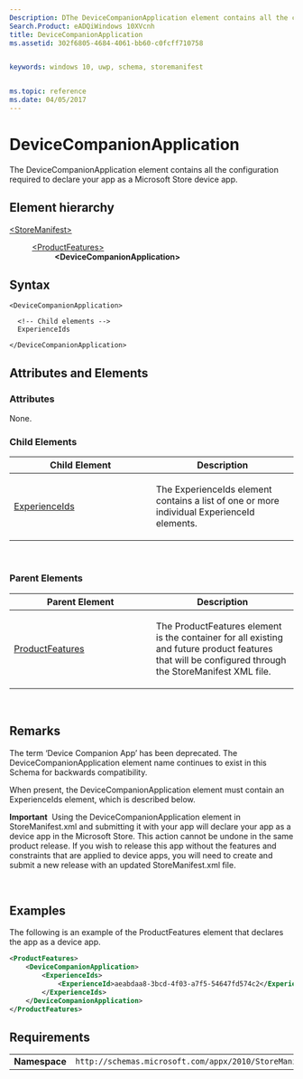 ```yaml
---
Description: DThe DeviceCompanionApplication element contains all the configuration required to declare your app as a Microsoft Store device app.
Search.Product: eADQiWindows 10XVcnh
title: DeviceCompanionApplication
ms.assetid: 302f6805-4684-4061-bb60-c0fcff710758


keywords: windows 10, uwp, schema, storemanifest


ms.topic: reference
ms.date: 04/05/2017
---
```


# DeviceCompanionApplication


The DeviceCompanionApplication element contains all the configuration required to declare your app as a Microsoft Store device app.

## Element hierarchy

<dl>
<dt><a href="element-storemanifest.md">&lt;StoreManifest&gt;</a></dt>
<dd>
<dl>
<dt><a href="element-productfeatures.md">&lt;ProductFeatures&gt;</a></dt>
<dd><b>&lt;DeviceCompanionApplication&gt;</b></dd>
</dl>
</dd>
</dl>

## Syntax

``` syntax
<DeviceCompanionApplication>

  <!-- Child elements -->
  ExperienceIds

</DeviceCompanionApplication>
```

## Attributes and Elements


### Attributes

None.

### Child Elements

<table>
<colgroup>
<col width="50%" />
<col width="50%" />
</colgroup>
<thead>
<tr class="header">
<th>Child Element</th>
<th>Description</th>
</tr>
</thead>
<tbody>
<tr class="odd">
<td><a href="element-experienceids.md">ExperienceIds</a> </td>
<td><p>The ExperienceIds element contains a list of one or more individual ExperienceId elements.</p></td>
</tr>
</tbody>
</table>

 

### Parent Elements

<table>
<colgroup>
<col width="50%" />
<col width="50%" />
</colgroup>
<thead>
<tr class="header">
<th>Parent Element</th>
<th>Description</th>
</tr>
</thead>
<tbody>
<tr class="odd">
<td><a href="element-productfeatures.md">ProductFeatures</a> </td>
<td><p>The ProductFeatures element is the container for all existing and future product features that will be configured through the StoreManifest XML file.</p></td>
</tr>
</tbody>
</table>

 

## Remarks

The term ‘Device Companion App’ has been deprecated. The DeviceCompanionApplication element name continues to exist in this Schema for backwards compatibility.

When present, the DeviceCompanionApplication element must contain an ExperienceIds element, which is described below.

**Important**  Using the DeviceCompanionApplication element in StoreManifest.xml and submitting it with your app will declare your app as a device app in the Microsoft Store. This action cannot be undone in the same product release. If you wish to release this app without the features and constraints that are applied to device apps, you will need to create and submit a new release with an updated StoreManifest.xml file.

 

## Examples

The following is an example of the ProductFeatures element that declares the app as a device app.

```XML
<ProductFeatures>     
    <DeviceCompanionApplication>
        <ExperienceIds>
            <ExperienceId>aeabdaa8-3bcd-4f03-a7f5-54647fd574c2</ExperienceId>
        </ExperienceIds>
    </DeviceCompanionApplication>   
</ProductFeatures>
```

## Requirements

|          |         |
|----------|--------------|
| **Namespace** | `http://schemas.microsoft.com/appx/2010/StoreManifest` |

 

 




